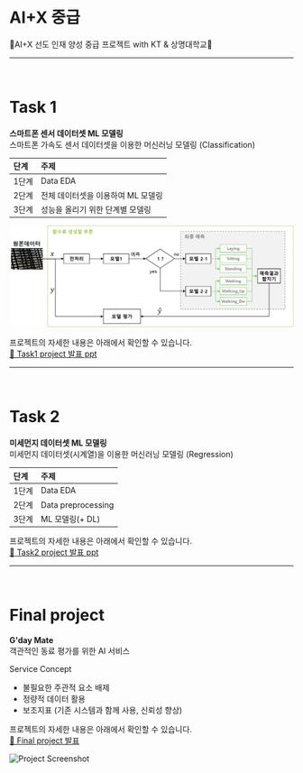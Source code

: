 # AI+X 중급

🤖AI+X 선도 인재 양성 중급 프로젝트 with KT &amp; 상명대학교🤖

---
<br>

# Task 1

**스마트폰 센서 데이터셋 ML 모델링**  
스마트폰 가속도 센서 데이터셋을 이용한 머신러닝 모델링 (Classification)

| 단계  | 주제                               |
| :---- | :--------------------------------- |
| 1단계 | Data EDA                           |
| 2단계 | 전체 데이터셋을 이용하여 ML 모델링 |
| 3단계 | 성능을 올리기 위한 단계별 모델링   |

![](https://github.com/suyeonmyeong/AI-X_Intermediate/blob/main/%5B%EA%B0%9C%EC%9D%B8%EA%B3%BC%EC%A0%9C%201%5D%20%EA%B0%80%EC%86%8D%EB%8F%84%EC%84%BC%EC%84%9C%20%EB%8D%B0%EC%9D%B4%ED%84%B0%20EDA/pipeline_function.png)

프로젝트의 자세한 내용은 아래에서 확인할 수 있습니다.  <br>
[📄 Task1 project 발표 ppt](https://github.com/suyeonmyeong/AI-X_Intermediate/blob/main/%5B%EA%B0%9C%EC%9D%B8%EA%B3%BC%EC%A0%9C%201%5D%20%EA%B0%80%EC%86%8D%EB%8F%84%EC%84%BC%EC%84%9C%20%EB%8D%B0%EC%9D%B4%ED%84%B0%20EDA/%EC%8A%A4%EB%A7%88%EC%8A%A4%ED%8F%B0%EC%84%BC%EC%84%9C%EB%8D%B0%EC%9D%B4%ED%84%B0_%EB%B0%9C%ED%91%9Cppt.pdf)

---
<br>

# Task 2

**미세먼지 데이터셋 ML 모델링**  
미세먼지 데이터셋(시계열)을 이용한 머신러닝 모델링 (Regression)

| 단계  | 주제               |
| :---- | :----------------- |
| 1단계 | Data EDA           |
| 2단계 | Data preprocessing |
| 3단계 | ML 모델링(+ DL)    |


프로젝트의 자세한 내용은 아래에서 확인할 수 있습니다. <br>
[📄 Task2 project 발표 ppt](https://github.com/suyeonmyeong/AI-X_Intermediate/blob/main/%5B%EA%B0%9C%EC%9D%B8%EA%B3%BC%EC%A0%9C%202%5D%20%EB%AF%B8%EC%84%B8%EB%A8%BC%EC%A7%80%20%EB%8D%B0%EC%9D%B4%ED%84%B0%20EDA/%EB%AF%B8%EC%84%B8%EB%A8%BC%EC%A7%80_%EC%98%88%EC%B8%A1_%ED%94%84%EB%A1%9C%EC%A0%9D%ED%8A%B8.pdf)

---
<br>

# Final project

**G'day Mate**  
객관적인 동료 평가를 위한 AI 서비스

Service Concept
- 불필요한 주관적 요소 배제
- 정량적 데이터 활용
- 보조지표 (기존 시스템과 함께 사용, 신뢰성 향상)


프로젝트의 자세한 내용은 아래에서 확인할 수 있습니다.  <br>
[📄 Final project 발표](https://github.com/suyeonmyeong/AI-X_Intermediate/blob/main/%5BML%5D%20G'Day%20Mates%20Service/%EA%B0%9D%EA%B4%80%EC%A0%81%EC%9D%B8%20%EB%8F%99%EB%A3%8C%20%ED%8F%89%EA%B0%80%EB%A5%BC%20%EC%9C%84%ED%95%9C%20AI%20%EC%84%9C%EB%B9%84%EC%8A%A4.pdf)

![Project Screenshot](https://github.com/suyeonmyeong/AI-X_Intermediate/blob/main/%5BML%5D%20G'Day%20Mates%20Service/G_DAY_MATE_PAGE.gif)
